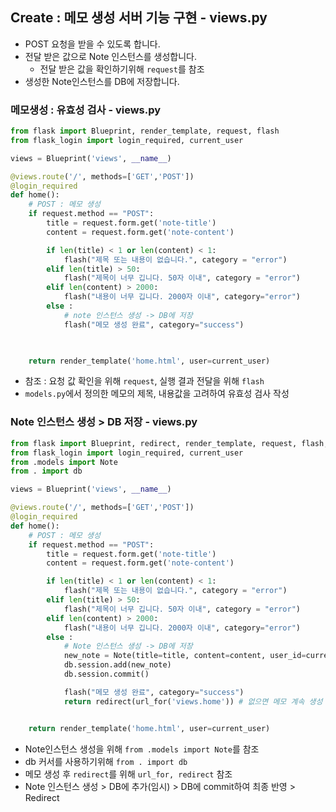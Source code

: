## Create : 메모 생성 서버 기능 구현 - views.py
- POST 요청을 받을 수 있도록 합니다.
- 전달 받은 값으로 Note 인스턴스를 생성합니다.
    - 전달 받은 값을 확인하기위해 `request`를 참조
- 생성한 Note인스턴스를 DB에 저장합니다.


### 메모생성 : 유효성 검사 - views.py
```python
from flask import Blueprint, render_template, request, flash
from flask_login import login_required, current_user

views = Blueprint('views', __name__)

@views.route('/', methods=['GET','POST'])
@login_required
def home():
    # POST : 메모 생성
    if request.method == "POST":
        title = request.form.get('note-title')
        content = request.form.get('note-content')

        if len(title) < 1 or len(content) < 1:
            flash("제목 또는 내용이 없습니다.", category = "error")
        elif len(title) > 50:
            flash("제목이 너무 깁니다. 50자 이내", category = "error")
        elif len(content) > 2000:
            flash("내용이 너무 깁니다. 2000자 이내", category="error")
        else :
            # note 인스턴스 생성 -> DB에 저장
            flash("메모 생성 완료", category="success")

                

    return render_template('home.html', user=current_user)
```
- 참조 : 요청 값 확인을 위해 `request`, 실행 결과 전달을 위해 `flash`
- `models.py`에서 정의한 메모의 제목, 내용값을 고려하여 유효성 검사 작성

### Note 인스턴스 생성 > DB 저장 - views.py
```python
from flask import Blueprint, redirect, render_template, request, flash, url_for
from flask_login import login_required, current_user
from .models import Note
from . import db

views = Blueprint('views', __name__)

@views.route('/', methods=['GET','POST'])
@login_required
def home():
    # POST : 메모 생성
    if request.method == "POST":
        title = request.form.get('note-title')
        content = request.form.get('note-content')

        if len(title) < 1 or len(content) < 1:
            flash("제목 또는 내용이 없습니다.", category = "error")
        elif len(title) > 50:
            flash("제목이 너무 깁니다. 50자 이내", category = "error")
        elif len(content) > 2000:
            flash("내용이 너무 깁니다. 2000자 이내", category="error")
        else :            
            # Note 인스턴스 생성 -> DB에 저장
            new_note = Note(title=title, content=content, user_id=current_user.id)    
            db.session.add(new_note)
            db.session.commit()

            flash("메모 생성 완료", category="success")
            return redirect(url_for('views.home')) # 없으면 메모 계속 생성


    return render_template('home.html', user=current_user)
```
- Note인스턴스 생성을 위해 `from .models import Note`를 참조
- db 커서를 사용하기위해 `from . import db`
- 메모 생성 후 `redirect`를 위해 `url_for, redirect` 참조
- Note 인스턴스 생성 > DB에 추가(임시) > DB에 commit하여 최종 반영 > Redirect
